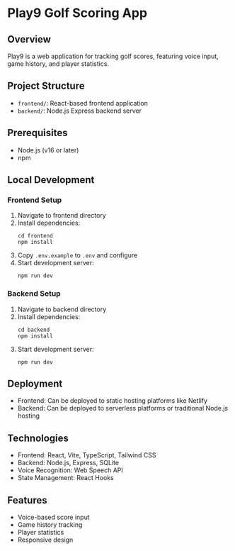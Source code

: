 # Play9 Golf Scoring App

## Overview
Play9 is a web application for tracking golf scores, featuring voice input, game history, and player statistics.

## Project Structure
- `frontend/`: React-based frontend application
- `backend/`: Node.js Express backend server

## Prerequisites
- Node.js (v16 or later)
- npm

## Local Development

### Frontend Setup
1. Navigate to frontend directory
2. Install dependencies:
   ```
   cd frontend
   npm install
   ```
3. Copy `.env.example` to `.env` and configure
4. Start development server:
   ```
   npm run dev
   ```

### Backend Setup
1. Navigate to backend directory
2. Install dependencies:
   ```
   cd backend
   npm install
   ```
3. Start development server:
   ```
   npm run dev
   ```

## Deployment
- Frontend: Can be deployed to static hosting platforms like Netlify
- Backend: Can be deployed to serverless platforms or traditional Node.js hosting

## Technologies
- Frontend: React, Vite, TypeScript, Tailwind CSS
- Backend: Node.js, Express, SQLite
- Voice Recognition: Web Speech API
- State Management: React Hooks

## Features
- Voice-based score input
- Game history tracking
- Player statistics
- Responsive design
